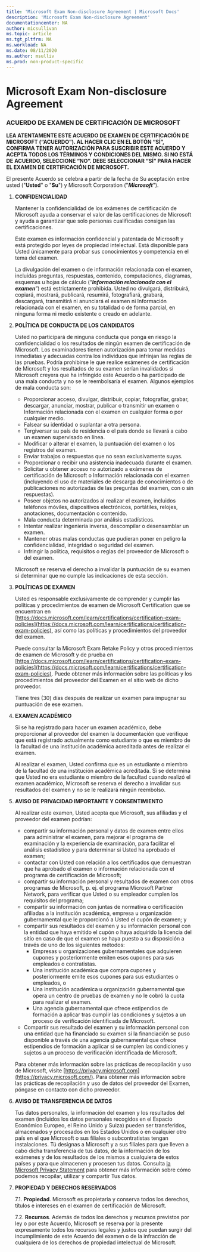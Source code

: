 ```yaml
---
title: 'Microsoft Exam Non-disclosure Agreement | Microsoft Docs'
description: 'Microsoft Exam Non-disclosure Agreement' 
documentationcenter: NA 
author: micsullivan
ms.topic: article
ms.tgt_pltfrm: NA
ms.workload: NA
ms.date: 08/11/2020
ms.author: msulliv
ms.prod: non-product-specific
---
```

# Microsoft Exam Non-disclosure Agreement

### ACUERDO DE EXAMEN DE CERTIFICACIÓN DE MICROSOFT

**LEA ATENTAMENTE ESTE ACUERDO DE EXAMEN DE CERTIFICACIÓN DE MICROSOFT (“ACUERDO”). AL HACER CLIC EN EL BOTÓN “SÍ”, CONFIRMA TENER AUTORIZACIÓN PARA SUSCRIBIR ESTE ACUERDO Y ACEPTA TODOS LOS TÉRMINOS Y CONDICIONES DEL MISMO. SI NO ESTÁ DE ACUERDO, SELECCIONE “NO”. DEBE SELECCIONAR “SÍ” PARA HACER EL EXAMEN DE CERTIFICACIÓN DE MICROSOFT.**

El presente Acuerdo se celebra a partir de la fecha de Su aceptación entre usted ("**Usted**" o "**Su**") y Microsoft Corporation ("***Microsoft***").

1. **CONFIDENCIALIDAD**

    Mantener la confidencialidad de los exámenes de certificación de Microsoft ayuda a conservar el valor de las certificaciones de Microsoft y ayuda a garantizar que solo personas cualificadas consigan las certificaciones.

    Este examen es información confidencial y patentada de Microsoft y está protegido por leyes de propiedad intelectual. Está disponible para Usted únicamente para probar sus conocimientos y competencia en el tema del examen.

    La divulgación del examen o de información relacionada con el examen, incluidas preguntas, respuestas, contenido, computaciones, diagramas, esquemas u hojas de cálculo (“***Información relacionada con el examen***”) está estrictamente prohibida. Usted no divulgará, distribuirá, copiará, mostrará, publicará, resumirá, fotografiará, grabará, descargará, transmitirá ni anunciará el examen ni Información relacionada con el examen, en su totalidad o de forma parcial, en ninguna forma ni medio existente o creado en adelante.

2. **POLÍTICA DE CONDUCTA DE LOS CANDIDATOS**

    Usted no participará de ninguna conducta que ponga en riesgo la confidencialidad o los resultados de ningún examen de certificación de Microsoft. Los examinadores tienen autorización para tomar medidas inmediatas y adecuadas contra los individuos que infrinjan las reglas de las pruebas. Podría prohibirse le que realice exámenes de certificación de Microsoft y los resultados de su examen serían invalidados si Microsoft creyera que ha infringido este Acuerdo o ha participado de una mala conducta y no se le reembolsaría el examen. Algunos ejemplos de mala conducta son:

    - Proporcionar acceso, divulgar, distribuir, copiar, fotografiar, grabar, descargar, anunciar, mostrar, publicar o transmitir un examen o Información relacionada con el examen en cualquier forma o por cualquier medio.
    - Falsear su identidad o suplantar a otra persona.
    - Tergiversar su país de residencia o el país donde se llevará a cabo un examen supervisado en línea.
	- Modificar o alterar el examen, la puntuación del examen o los registros del examen.
    - Enviar trabajos o respuestas que no sean exclusivamente suyas.
    - Proporcionar o recibir una asistencia inadecuada durante el examen.
    - Solicitar u obtener acceso no autorizado a exámenes de certificación de Microsoft o Información relacionada con el examen (incluyendo el uso de materiales de descarga de conocimientos o de publicaciones no autorizadas de las preguntas del examen, con o sin respuestas).
    - Poseer objetos no autorizados al realizar el examen, incluidos teléfonos móviles, dispositivos electrónicos, portátiles, relojes, anotaciones, documentación o contenido.
    - Mala conducta determinada por análisis estadísticos.
    - Intentar realizar ingeniería inversa, descompilar o desensamblar un examen.
    - Mantener otras malas conductas que pudieran poner en peligro la confidencialidad, integridad o seguridad del examen.
    - Infringir la política, requisitos o reglas del proveedor de Microsoft o del examen.

    Microsoft se reserva el derecho a invalidar la puntuación de su examen si determinar que no cumple las indicaciones de esta sección.

3. **POLÍTICAS DE EXAMEN**

    Usted es responsable exclusivamente de comprender y cumplir las políticas y procedimientos de examen de Microsoft Certification que se encuentran en [https://docs.microsoft.com/learn/certifications/certification-exam-policies](https://docs.microsoft.com/learn/certifications/certification-exam-policies), así como las políticas y procedimientos del proveedor del examen.

    Puede consultar la Microsoft Exam Retake Policy y otros procedimientos de examen de Microsoft y de prueba en [https://docs.microsoft.com/learn/certifications/certification-exam-policies](https://docs.microsoft.com/learn/certifications/certification-exam-policies). Puede obtener más información sobre las políticas y los procedimientos del proveedor del Examen en el sitio web de dicho proveedor.

    Tiene tres (30) días después de realizar un examen para impugnar su puntuación de ese examen.

4. **EXAMEN ACADÉMICO**

    Si se ha registrado para hacer un examen académico, debe proporcionar al proveedor del examen la documentación que verifique que está registrado actualmente como estudiante o que es miembro de la facultad de una institución académica acreditada antes de realizar el examen.

    Al realizar el examen, Usted confirma que es un estudiante o miembro de la facultad de una institución académica acreditada. Si se determina que Usted no era estudiante o miembro de la facultad cuando realizó el examen académico, Microsoft se reserva el derecho a invalidar sus resultados del examen y no se le realizará ningún reembolso.

5. **AVISO DE PRIVACIDAD IMPORTANTE Y CONSENTIMIENTO**

    Al realizar este examen, Usted acepta que Microsoft, sus afiliadas y el proveedor del examen podrían:

    - compartir su información personal y datos de examen entre ellos para administrar el examen, para mejorar el programa de examinación y la experiencia de examinación, para facilitar el análisis estadístico y para determinar si Usted ha aprobado el examen;
    - contactar con Usted con relación a los certificados que demuestran que ha aprobado el examen o información relacionada con el programa de certificación de Microsoft;
    - compartir su información personal y resultados de examen con otros programas de Microsoft, p. ej. el programa Microsoft Partner Network, para verificar que Usted o su empleador cumplen los requisitos del programa;
    - compartir su información con juntas de normativa o certificación afiliadas a la institución académica, empresa u organización gubernamental que le proporcionó a Usted el cupón de examen; y
    - compartir sus resultados del examen y su información personal con la entidad que haya emitido el cupón o haya adquirido la licencia del sitio en caso de que el examen se haya puesto a su disposición a través de uno de los siguientes métodos:
        - Empresas u organizaciones gubernamentales que adquieren cupones y posteriormente emiten esos cupones para sus empleados o contratistas.
        - Una institución académica que compra cupones y posteriormente emite esos cupones para sus estudiantes o empleados, o
        - Una institución académica u organización gubernamental que opera un centro de pruebas de examen y no le cobró la cuota para realizar el examen.
        - Una agencia gubernamental que ofrece estipendios de formación a aplicar tras cumplir las condiciones y sujetos a un proceso de verificación identificada de Microsoft.
    - Compartir sus resultado del examen y su información personal con una entidad que ha financiado su examen si la financiación se puso disponible a través de una agencia gubernamental que ofrece estipendios de formación a aplicar si se cumplen las condiciones y sujetos a un proceso de verificación identificada de Microsoft.

    Para obtener más información sobre las prácticas de recopilación y uso de Microsoft, visite [https://privacy.microsoft.com](https://privacy.microsoft.com/). Para obtener más información sobre las prácticas de recopilación y uso de datos del proveedor del Examen, póngase en contacto con dicho proveedor.

6. **AVISO DE TRANSFERENCIA DE DATOS**

    Tus datos personales, la información del examen y los resultados del examen (incluidos los datos personales recogidos en el Espacio Económico Europeo, el Reino Unido y Suiza) pueden ser transferidos, almacenados y procesados en los Estados Unidos o en cualquier otro país en el que Microsoft o sus filiales o subcontratistas tengan instalaciones. Tú designas a Microsoft y a sus filiales para que lleven a cabo dicha transferencia de tus datos, de la información de los exámenes y de los resultados de los mismos a cualquiera de estos países y para que almacenen y procesen tus datos. Consulta [la Microsoft Privacy Statement](https://go.microsoft.com/fwlink/?LinkId=248681) para obtener más información sobre cómo podemos recopilar, utilizar y compartir Tus datos.

7. **PROPIEDAD Y DERECHOS RESERVADOS**

    7.1. **Propiedad**. Microsoft es propietaria y conserva todos los derechos, títulos e intereses en el examen de certificación de Microsoft.

    7.2. **Recursos**. Además de todos los derechos y recursos previstos por ley o por este Acuerdo, Microsoft se reserva por la presente expresamente todos los recursos legales y justos que puedan surgir del incumplimiento de este Acuerdo del examen o de la infracción de cualquiera de los derechos de propiedad intelectual de Microsoft.
